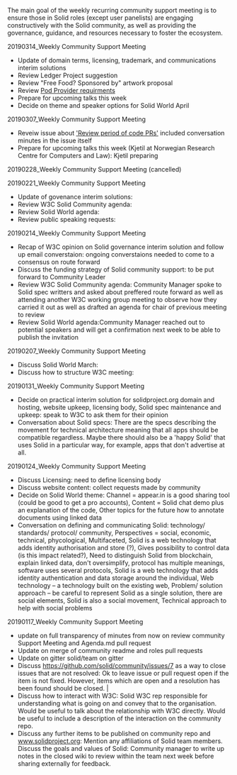 The main goal of the weekly recurring community support meeting is to ensure those in Solid roles (except user panelists) are engaging constructively with the Solid community, as well as providing the governance, guidance, and resources necessary to foster the ecosystem.

20190314_Weekly Community Support Meeting
 - Update of domain terms, licensing, trademark, and communications interim solutions 
 - Review Ledger Project suggestion
 - Review "Free Food? Sponsored by" artwork proposal
 - Review [Pod Provider requirments](https://github.com/solid/community/blob/master/becoming-a-solid-provider.md)
 - Prepare for upcoming talks this week
 - Decide on theme and speaker options for Solid World April

20190307_Weekly Community Support Meeting
 - Reveiw issue about ['Review period of code PRs'](https://github.com/solid/community/issues/56) included conversation minutes in the issue itself 
 - Prepare for upcoming talks this week (Kjetil at Norwegian Research Centre for Computers and Law): Kjetil preparing

20190228_Weekly Community Support Meeting
(cancelled)

20190221_Weekly Community Support Meeting
 - Update of govenance interim solutions: 
 - Review W3C Solid Community agenda: 
 - Review Solid World agenda: 
 - Review public speaking requests: 
 
20190214_Weekly Community Support Meeting
 - Recap of W3C opinion on Solid governance interim solution and follow up email converstaion: ongoing converstaions needed to come to a consensus on route forward
 - Discuss the funding strategy of Solid community support: to be put forward to Community Leader
 - Review W3C Solid Community agenda: Community Manager spoke to Solid spec writters and asked about preffered route forward as well as attending another W3C working group meeting to observe how they carried it out as well as drafted an agenda for chair of previous meeting to review
 - Review Solid World agenda:Community Manager reached out to potential speakers and will get a confirmation next week to be able to publish the invitation

20190207_Weekly Community Support Meeting
 - Discuss Solid World March: 
 - Discuss how to structure W3C meeting: 

20190131_Weekly Community Support Meeting
 - Decide on practical interim solution for solidproject.org domain and hosting, website upkeep, licensing body, Solid spec maintenance and upkeep: speak to W3C to ask them for their opinion
  - Conversation about Solid specs: There are the specs describing the movement for technical architecture meaning that all apps should be compatible regardless. Maybe there should also be a 'happy Solid' that uses Solid in a particular way, for example, apps that don't advertise at all. 
 
20190124_Weekly Community Support Meeting
 - Discuss Licensing: need to define licensing body 
 - Discuss website content: collect requests made by community  
 - Decide on Solid World theme: Channel = appear.in is a good sharing tool (could be good to get a pro accounts), Content = Solid chat demo plus an explanation of the code, Other topics for the future how to annotate documents using linked data
 - Conversation on defining and communicating Solid: technology/ standards/ protocol/ community, Perspectives = social, economic, technical, phycological, Multifaceted, Solid is a web technology that adds identity authorisation and store (?), Gives possibility to control data (is this impact related?), Need to distinguish Solid from blockchain, explain linked data, don't oversimplify, protocol has multiple meanings, software uses several protocols, Solid is a web technology that adds identity authentication and data storage around the individual, Web technology – a technology built on the existing web, Problem/ solution approach – be careful to represent Solid as a single solution, there are social elements, Solid is also a social movement, Technical approach to help with social problems

20190117_Weekly Community Support Meeting
 - update on full transparency of minutes from now on review community Support Meeting and Agenda.md pull request
 - Update on merge of community readme and roles pull requests
 - Update on gitter solid/team on gitter
 - Discuss https://github.com/solid/community/issues/7 as a way to close issues that are not resolved: Ok to leave issue or pull request open if the item is not fixed. However, items which are open and a resolution has been found should be closed.  |
 - Discuss how to interact with W3C: Solid W3C rep responsible for understanding what is going on and convey that to the organisation. Would be useful to talk about the relationship with W3C directly. Would be useful to include a description of the interaction on the community repo.
 - Discuss any further items to be published on community repo and www.solidproject.org: Mention any affiliations of Solid team members. 
Discuss the goals and values of Solid: Community manager to write up notes in the closed wiki to review within the team next week before sharing externally for feedback.
